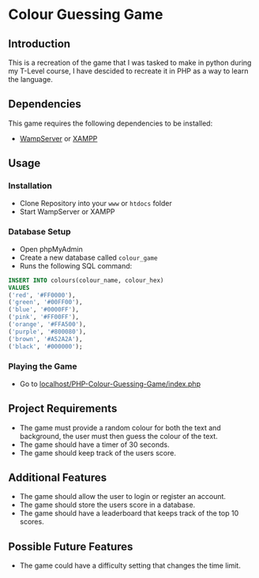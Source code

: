 # Colour Guessing Game

## Introduction

This is a recreation of the game that I was tasked to make in python during my T-Level course, I have descided to recreate it in PHP as a way to learn the language.

## Dependencies

This game requires the following dependencies to be installed:

- [WampServer](https://www.wampserver.com/en/) or [XAMPP](https://www.apachefriends.org/index.html)

## Usage

### Installation

- Clone Repository into your `www` or `htdocs` folder
- Start WampServer or XAMPP

### Database Setup

- Open phpMyAdmin
- Create a new database called `colour_game`
- Runs the following SQL command:

```sql
INSERT INTO colours(colour_name, colour_hex) 
VALUES
('red', '#FF0000'),
('green', '#00FF00'),
('blue', '#0000FF'),
('pink', '#FF00FF'),
('orange', '#FFA500'),
('purple', '#800080'),
('brown', '#A52A2A'),
('black', '#000000');
```

### Playing the Game

- Go to [localhost/PHP-Colour-Guessing-Game/index.php](http://localhost/PHP-Colour-Guessing-Game/index.php)

## Project Requirements

- The game must provide a random colour for both the text and background, the user must then guess the colour of the text.
- The game should have a timer of 30 seconds.
- The game should keep track of the users score.

## Additional Features

- The game should allow the user to login or register an account.
- The game should store the users score in a database.
- The game should have a leaderboard that keeps track of the top 10 scores.

## Possible Future Features

- The game could have a difficulty setting that changes the time limit.
